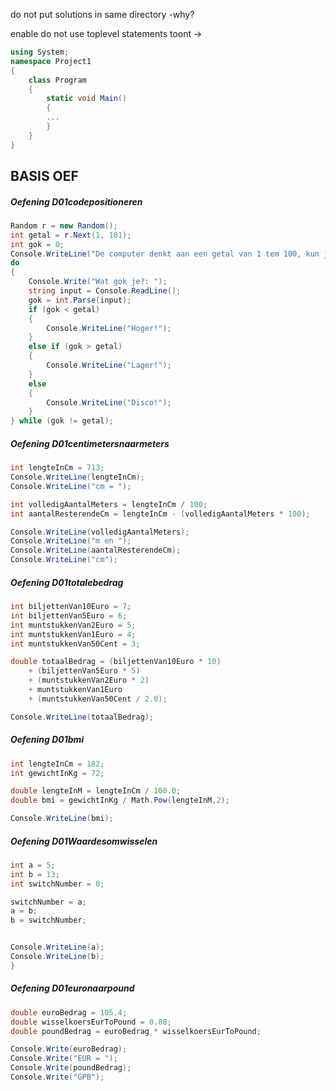 do not put solutions in same directory -why?

enable do not use toplevel statements
toont -> 

```C#
using System; 
namespace Project1 
{ 
	class Program 
	{ 
		static void Main() 
		{
		... 
		} 
	}
}
```


## **BASIS OEF**


##### Oefening D01codepositioneren
```C# title:D01codepositioneren 
Random r = new Random();
int getal = r.Next(1, 101);
int gok = 0;
Console.WriteLine("De computer denkt aan een getal van 1 tem 100, kun je raden welk?");
do
{
    Console.Write("Wat gok je?: ");
    string input = Console.ReadLine();
    gok = int.Parse(input);
    if (gok < getal)
    {
        Console.WriteLine("Hoger!");
    }
    else if (gok > getal)
    {
        Console.WriteLine("Lager!");
    }
    else
    {
        Console.WriteLine("Disco!");
    }
} while (gok != getal);
```



##### Oefening D01centimetersnaarmeters
```C# title:D01centimetersnaarmeters
int lengteInCm = 713;
Console.WriteLine(lengteInCm);
Console.WriteLine("cm = ");

int volledigAantalMeters = lengteInCm / 100;
int aantalResterendeCm = lengteInCm - (volledigAantalMeters * 100);

Console.WriteLine(volledigAantalMeters);
Console.WriteLine("m en ");
Console.WriteLine(aantalResterendeCm);
Console.WriteLine("cm");
```

##### Oefening D01totalebedrag
```C# title:D01totalebedrag
int biljettenVan10Euro = 7;
int biljettenVan5Euro = 6;
int muntstukkenVan2Euro = 5;
int muntstukkenVan1Euro = 4;
int muntstukkenVan50Cent = 3;

double totaalBedrag = (biljettenVan10Euro * 10) 
	+ (biljettenVan5Euro * 5) 
	+ (muntstukkenVan2Euro * 2) 
	+ muntstukkenVan1Euro
	+ (muntstukkenVan50Cent / 2.0);

Console.WriteLine(totaalBedrag);
```

##### Oefening D01bmi
```C# title:D01bmi
int lengteInCm = 182;
int gewichtInKg = 72;

double lengteInM = lengteInCm / 100.0;
double bmi = gewichtInKg / Math.Pow(lengteInM,2); 

Console.WriteLine(bmi);
```

##### Oefening D01Waardesomwisselen
```C# title:D01Waardesomwisselen
int a = 5;
int b = 13;
int switchNumber = 0;

switchNumber = a;
a = b;
b = switchNumber;


Console.WriteLine(a);
Console.WriteLine(b);
}
```

##### Oefening D01euronaarpound
```C# title:D01euronaarpound
double euroBedrag = 105.4;
double wisselkoersEurToPound = 0.88;
double poundBedrag = euroBedrag * wisselkoersEurToPound;

Console.Write(euroBedrag);
Console.Write("EUR = ");
Console.Write(poundBedrag);
Console.Write("GPB");
```